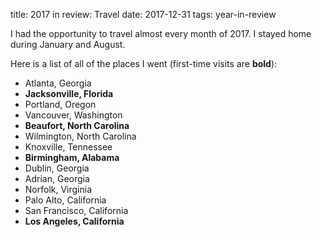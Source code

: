 title: 2017 in review: Travel
date: 2017-12-31
tags: year-in-review


I had the opportunity to travel almost every month of 2017. I stayed home during January and August.

Here is a list of all of the places I went (first-time visits are **bold**):

  * Atlanta, Georgia
  * **Jacksonville, Florida**
  * Portland, Oregon
  * Vancouver, Washington
  * **Beaufort, North Carolina**
  * Wilmington, North Carolina
  * Knoxville, Tennessee
  * **Birmingham, Alabama**
  * Dublin, Georgia
  * Adrian, Georgia
  * Norfolk, Virginia
  * Palo Alto, California
  * San Francisco, California
  * **Los Angeles, California**

